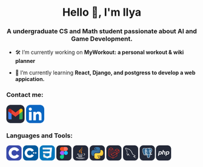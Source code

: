<h1 align="center">Hello 👋, I'm Ilya</h1>
<h3 align="center">A undergraduate CS and Math student passionate about AI and Game Development.</h3>

- 🛠 I’m currently working on **MyWorkout: a personal workout & wiki planner**

- 🎯 I’m currently learning **React, Django, and postgress to develop a web appication.**

<h3 align="left">Contact me:</h3>
<p align="left">
<a href="https://mail.google.com/mail/?view=cm&fs=1&to=ilyakononov2714@gmail.com" target="blank"></a> <img align="center" src="./icons/Gmail-Dark.svg" width="48" alt="https://mail.google.com/mail/?view=cm&fs=1&to=ilyakononov2714@gmail.com"/></a>
<a href="https://www.linkedin.com/in/ilya-kononov-07101b267/" target="blank"><img align="center" src="icons/LinkedIn.svg" alt="https://www.linkedin.com/in/ilya-kononov-07101b267/" width="48" /></a>
</p>

<h3 align="left">Languages and Tools:</h3><p align="left"> 
<a href="https://www.cprogramming.com/" target="_blank" rel="noreferrer"> <img src="icons/C.svg" alt="c" width="40" height="40"/></a> 
<a href="https://www.cprogramming.com/" target="_blank" rel="noreferrer"> <img src="icons/CPP.svg" alt="cpp" width="40" height="40"/></a> 
<a href="https://www.w3schools.com/css/" target="_blank" rel="noreferrer"> <img src="icons/CSS.svg" alt="css3" width="40" height="40"/></a> 
<a href="https://www.figma.com/" target="_blank" rel="noreferrer"> <img src="icons/Figma-Dark.svg" alt="figma" width="40" height="40"/></a> 
<a href="https://www.java.com" target="_blank" rel="noreferrer"> <img src="icons/Java-Dark.svg" alt="java" width="40" height="40"/></a> 
<a href="https://www.python.org" target="_blank" rel="noreferrer"> <img src="icons/Python-Dark.svg" alt="python" width="40" height="40"/></a>
<a href="https://laravel.com" target="_blank" rel="noreferrer"> <img src="icons/Laravel-Dark.svg" alt="laravel" width="40" height="40"/></a>
<a href="https://www.mysql.com" target="_blank" rel="noreferrer"> <img src="icons/MySQL-Dark.svg" alt="mysql" width="40" height="40"/></a>
<a href="https://www.postgresql.org/" target="_blank" rel="noreferrer"> <img src="icons/PostgreSQL-Dark.svg" alt="postgresql" width="40" height="40"/></a>
<a href="https://www.php.net/" target="_blank" rel="noreferrer"> <img src="icons/PHP-Dark.svg" alt="php" width="40" height="40"/></a>
</p>

